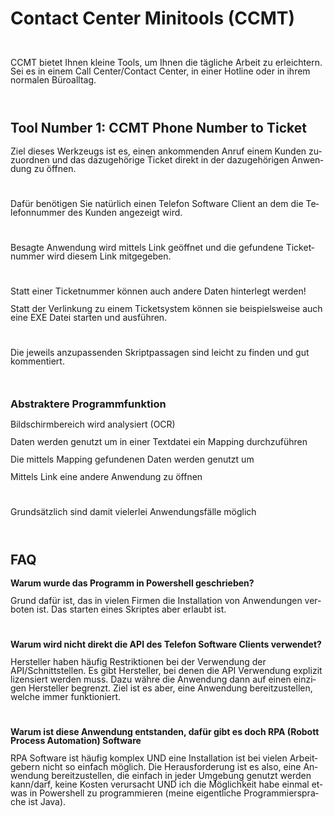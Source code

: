 <!DOCTYPE HTML PUBLIC "-//W3C//DTD HTML 4.0 Transitional//EN">
<html>

<body lang="de-DE" link="#000080" vlink="#800000" dir="ltr"><h1 class="western">
Contact Center Minitools (CCMT)</h1>
<p style="line-height: 100%; margin-bottom: 0cm"><br/>

</p>
<p style="line-height: 100%; margin-bottom: 0cm">CCMT bietet Ihnen
kleine Tools, um Ihnen die t&auml;gliche Arbeit zu erleichtern. Sei
es in einem Call Center/Contact Center, in einer Hotline oder in
ihrem normalen B&uuml;roalltag.</p>
<p style="line-height: 100%; margin-bottom: 0cm"><br/>

</p>
<h2 class="western">Tool Number 1: CCMT Phone Number to Ticket 
</h2>
<p style="line-height: 100%; margin-bottom: 0cm"> Ziel dieses
Werkzeugs ist es, einen ankommenden Anruf einem Kunden zuzuordnen und
das dazugeh&ouml;rige Ticket direkt in der dazugeh&ouml;rigen
Anwendung zu &ouml;ffnen.</p>
<p style="line-height: 100%; margin-bottom: 0cm"><br/>

</p>
<p style="line-height: 100%; margin-bottom: 0cm">Daf&uuml;r ben&ouml;tigen
Sie nat&uuml;rlich einen Telefon Software Client an dem die
Telefonnummer des Kunden angezeigt wird.</p>
<p style="line-height: 100%; margin-bottom: 0cm"><br/>

</p>
<p style="line-height: 100%; margin-bottom: 0cm">Besagte Anwendung
wird mittels Link ge&ouml;ffnet und die gefundene Ticketnummer wird
diesem Link mitgegeben.</p>
<p style="line-height: 100%; margin-bottom: 0cm"><br/>

</p>
<p style="line-height: 100%; margin-bottom: 0cm">Statt einer
Ticketnummer k&ouml;nnen auch andere Daten hinterlegt werden!</p>
<p style="line-height: 100%; margin-bottom: 0cm">Statt der Verlinkung
zu einem Ticketsystem k&ouml;nnen sie beispielsweise auch eine EXE
Datei starten und ausf&uuml;hren. 
</p>
<p style="line-height: 100%; margin-bottom: 0cm"><br/>

</p>
<p style="line-height: 100%; margin-bottom: 0cm">Die jeweils
anzupassenden Skriptpassagen sind leicht zu finden und gut
kommentiert.</p>
<p style="line-height: 100%; margin-bottom: 0cm"><br/>

</p>
<h3 class="western">Abstraktere Programmfunktion</h3>
<p style="line-height: 100%; margin-bottom: 0cm">Bildschirmbereich
wird analysiert (OCR)</p>
<p style="line-height: 100%; margin-bottom: 0cm">Daten werden genutzt
um in einer Textdatei ein Mapping durchzuf&uuml;hren</p>
<p style="line-height: 100%; margin-bottom: 0cm">Die mittels Mapping
gefundenen Daten werden genutzt um</p>
<p style="line-height: 100%; margin-bottom: 0cm">Mittels Link eine
andere Anwendung zu &ouml;ffnen</p>
<p style="line-height: 100%; margin-bottom: 0cm"><br/>

</p>
<p style="line-height: 100%; margin-bottom: 0cm">Grunds&auml;tzlich
sind damit vielerlei Anwendungsf&auml;lle m&ouml;glich</p>
<p style="line-height: 100%; margin-bottom: 0cm"><br/>

</p>
<h2 class="western">FAQ</h2>
<p style="line-height: 100%; margin-bottom: 0cm"><b>Warum wurde das
Programm in Powershell geschrieben?</b></p>
<p style="line-height: 100%; margin-bottom: 0cm">Grund daf&uuml;r
ist, das in vielen Firmen die Installation von Anwendungen verboten
ist. Das starten eines Skriptes aber erlaubt ist.</p>
<p style="line-height: 100%; margin-bottom: 0cm"><br/>

</p>
<p style="line-height: 100%; margin-bottom: 0cm"><b>Warum wird nicht
direkt die API des Telefon Software Clients verwendet?</b></p>
<p style="line-height: 100%; margin-bottom: 0cm">Hersteller haben
h&auml;ufig Restriktionen bei der Verwendung der API/Schnittstellen.
Es gibt  Hersteller, bei denen die API Verwendung explizit lizensiert
werden muss. Dazu w&auml;hre die Anwendung dann auf einen einzigen
Hersteller begrenzt. Ziel ist es aber, eine Anwendung
bereitzustellen, welche immer funktioniert.</p>
<p style="line-height: 100%; margin-bottom: 0cm"><br/>

</p>
<p style="line-height: 100%; margin-bottom: 0cm"><b>Warum ist diese
Anwendung entstanden, daf&uuml;r gibt es doch RPA (Robott Process
Automation) Software</b></p>
<p style="line-height: 100%; margin-bottom: 0cm">RPA Software ist
h&auml;ufig komplex UND eine Installation ist bei vielen Arbeitgebern
nicht so einfach m&ouml;glich. Die Herausforderung ist es also, eine
Anwendung bereitzustellen, die einfach in jeder Umgebung genutzt
werden kann/darf, keine Kosten verursacht UND ich die M&ouml;glichkeit
habe einmal etwas in Powershell zu programmieren (meine eigentliche
Programmiersprache ist Java).</p>
</body>
</html>
